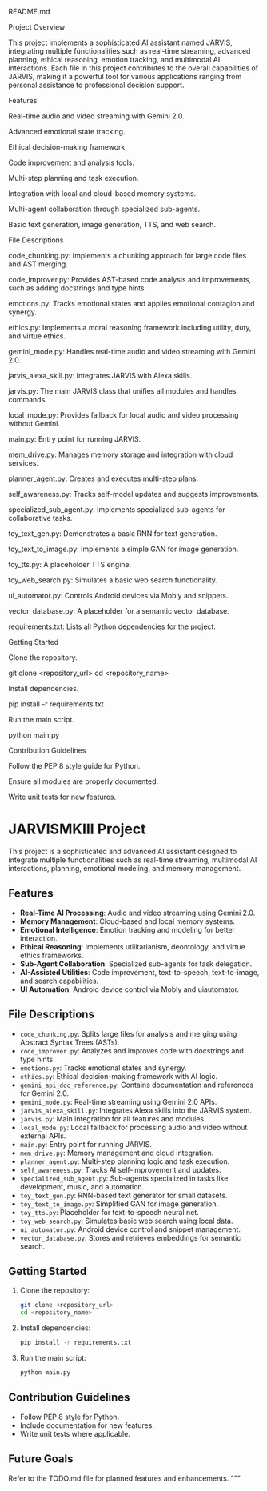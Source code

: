 README.md

Project Overview

This project implements a sophisticated AI assistant named JARVIS, integrating multiple functionalities such as real-time streaming, advanced planning, ethical reasoning, emotion tracking, and multimodal AI interactions. Each file in this project contributes to the overall capabilities of JARVIS, making it a powerful tool for various applications ranging from personal assistance to professional decision support.

Features

Real-time audio and video streaming with Gemini 2.0.

Advanced emotional state tracking.

Ethical decision-making framework.

Code improvement and analysis tools.

Multi-step planning and task execution.

Integration with local and cloud-based memory systems.

Multi-agent collaboration through specialized sub-agents.

Basic text generation, image generation, TTS, and web search.

File Descriptions

code_chunking.py: Implements a chunking approach for large code files and AST merging.

code_improver.py: Provides AST-based code analysis and improvements, such as adding docstrings and type hints.

emotions.py: Tracks emotional states and applies emotional contagion and synergy.

ethics.py: Implements a moral reasoning framework including utility, duty, and virtue ethics.

gemini_mode.py: Handles real-time audio and video streaming with Gemini 2.0.

jarvis_alexa_skill.py: Integrates JARVIS with Alexa skills.

jarvis.py: The main JARVIS class that unifies all modules and handles commands.

local_mode.py: Provides fallback for local audio and video processing without Gemini.

main.py: Entry point for running JARVIS.

mem_drive.py: Manages memory storage and integration with cloud services.

planner_agent.py: Creates and executes multi-step plans.

self_awareness.py: Tracks self-model updates and suggests improvements.

specialized_sub_agent.py: Implements specialized sub-agents for collaborative tasks.

toy_text_gen.py: Demonstrates a basic RNN for text generation.

toy_text_to_image.py: Implements a simple GAN for image generation.

toy_tts.py: A placeholder TTS engine.

toy_web_search.py: Simulates a basic web search functionality.

ui_automator.py: Controls Android devices via Mobly and snippets.

vector_database.py: A placeholder for a semantic vector database.

requirements.txt: Lists all Python dependencies for the project.

Getting Started

Clone the repository.

git clone <repository_url>
cd <repository_name>

Install dependencies.

pip install -r requirements.txt

Run the main script.

python main.py

Contribution Guidelines

Follow the PEP 8 style guide for Python.

Ensure all modules are properly documented.

Write unit tests for new features.
# JARVISMKIII Project

This project is a sophisticated and advanced AI assistant designed to integrate multiple functionalities such as real-time streaming, multimodal AI interactions, planning, emotional modeling, and memory management.

## Features
- **Real-Time AI Processing**: Audio and video streaming using Gemini 2.0.
- **Memory Management**: Cloud-based and local memory systems.
- **Emotional Intelligence**: Emotion tracking and modeling for better interaction.
- **Ethical Reasoning**: Implements utilitarianism, deontology, and virtue ethics frameworks.
- **Sub-Agent Collaboration**: Specialized sub-agents for task delegation.
- **AI-Assisted Utilities**: Code improvement, text-to-speech, text-to-image, and search capabilities.
- **UI Automation**: Android device control via Mobly and uiautomator.

## File Descriptions
- `code_chunking.py`: Splits large files for analysis and merging using Abstract Syntax Trees (ASTs).
- `code_improver.py`: Analyzes and improves code with docstrings and type hints.
- `emotions.py`: Tracks emotional states and synergy.
- `ethics.py`: Ethical decision-making framework with AI logic.
- `gemini_api_doc_reference.py`: Contains documentation and references for Gemini 2.0.
- `gemini_mode.py`: Real-time streaming using Gemini 2.0 APIs.
- `jarvis_alexa_skill.py`: Integrates Alexa skills into the JARVIS system.
- `jarvis.py`: Main integration for all features and modules.
- `local_mode.py`: Local fallback for processing audio and video without external APIs.
- `main.py`: Entry point for running JARVIS.
- `mem_drive.py`: Memory management and cloud integration.
- `planner_agent.py`: Multi-step planning logic and task execution.
- `self_awareness.py`: Tracks AI self-improvement and updates.
- `specialized_sub_agent.py`: Sub-agents specialized in tasks like development, music, and automation.
- `toy_text_gen.py`: RNN-based text generator for small datasets.
- `toy_text_to_image.py`: Simplified GAN for image generation.
- `toy_tts.py`: Placeholder for text-to-speech neural net.
- `toy_web_search.py`: Simulates basic web search using local data.
- `ui_automator.py`: Android device control and snippet management.
- `vector_database.py`: Stores and retrieves embeddings for semantic search.

## Getting Started
1. Clone the repository:
    ```bash
    git clone <repository_url>
    cd <repository_name>
    ```
2. Install dependencies:
    ```bash
    pip install -r requirements.txt
    ```
3. Run the main script:
    ```bash
    python main.py
    ```

## Contribution Guidelines
- Follow PEP 8 style for Python.
- Include documentation for new features.
- Write unit tests where applicable.

## Future Goals
Refer to the TODO.md file for planned features and enhancements.
"""